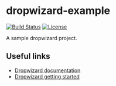 # dropwizard-example
[![Build Status](https://travis-ci.org/rufer7/dropwizard-example.svg?branch=master)](https://travis-ci.org/rufer7/dropwizard-example)
[![License](https://img.shields.io/badge/license-Apache%20License%202.0-blue.svg)](https://github.com/rufer7/dropwizard-example/blob/master/LICENSE)

A sample dropwizard project.


## Useful links

* [Dropwizard documentation](http://flywaydb.org/documentation)
* [Dropwizard getting started](http://www.dropwizard.io/getting-started.html)


